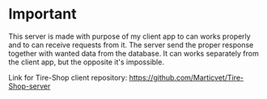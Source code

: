 # Important

This server is made with purpose of my client app to can works properly and to can receive requests from it. The server send the proper response together with wanted data from the database. It can works separately from the client app, but the opposite it's impossible.

Link for Tire-Shop client repository: https://github.com/Marticvet/Tire-Shop-server